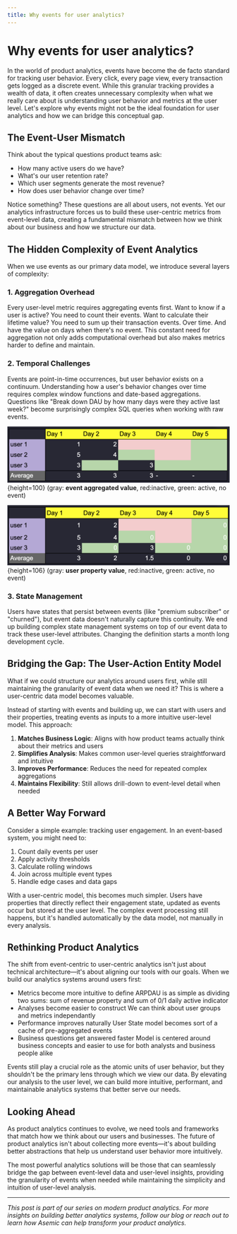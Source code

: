 ```yaml
---
title: Why events for user analytics?
---
```


# Why events for user analytics?

In the world of product analytics, events have become the de facto standard for tracking user behavior. Every click, every page view, every transaction gets logged as a discrete event. While this granular tracking provides a wealth of data, it often creates unnecessary complexity when what we really care about is understanding user behavior and metrics at the user level. Let's explore why events might not be the ideal foundation for user analytics and how we can bridge this conceptual gap.

## The Event-User Mismatch

Think about the typical questions product teams ask:

-   How many active users do we have?
-   What's our user retention rate?
-   Which user segments generate the most revenue?
-   How does user behavior change over time?

Notice something? These questions are all about users, not events. Yet our analytics infrastructure forces us to build these user-centric metrics from event-level data, creating a fundamental mismatch between how we think about our business and how we structure our data.

## The Hidden Complexity of Event Analytics

When we use events as our primary data model, we introduce several layers of complexity:

### 1. Aggregation Overhead

Every user-level metric requires aggregating events first. Want to know if a user is active? You need to count their events. Want to calculate their lifetime value? You need to sum up their transaction events. Over time. And have the value on days when there's no event. This constant need for aggregation not only adds computational overhead but also makes metrics harder to define and maintain.

### 2. Temporal Challenges

Events are point-in-time occurrences, but user behavior exists on a continuum. Understanding how a user's behavior changes over time requires complex window functions and date-based aggregations. Questions like "Break down DAU by how many days were they active last week?" become surprisingly complex SQL queries when working with raw events.

![img](./public/img/event-only.png){height=100}
(gray: **event aggregated value**, red:inactive, green: active, no event)

![img](./public/img/user-property.png){height=106}
(gray: **user property value**, red:inactive, green: active, no event)

### 3. State Management

Users have states that persist between events (like "premium subscriber" or "churned"), but event data doesn't naturally capture this continuity. We end up building complex state management systems on top of our event data to track these user-level attributes. Changing the definition starts a month long development cycle.

## Bridging the Gap: The User-Action Entity Model

What if we could structure our analytics around users first, while still maintaining the granularity of event data when we need it? This is where a user-centric data model becomes valuable.

Instead of starting with events and building up, we can start with users and their properties, treating events as inputs to a more intuitive user-level model. This approach:

1. **Matches Business Logic**: Aligns with how product teams actually think about their metrics and users
2. **Simplifies Analysis**: Makes common user-level queries straightforward and intuitive
3. **Improves Performance**: Reduces the need for repeated complex aggregations
4. **Maintains Flexibility**: Still allows drill-down to event-level detail when needed

## A Better Way Forward

Consider a simple example: tracking user engagement. In an event-based system, you might need to:

1. Count daily events per user
2. Apply activity thresholds
3. Calculate rolling windows
4. Join across multiple event types
5. Handle edge cases and data gaps

With a user-centric model, this becomes much simpler. Users have properties that directly reflect their engagement state, updated as events occur but stored at the user level. The complex event processing still happens, but it's handled automatically by the data model, not manually in every analysis.

## Rethinking Product Analytics

The shift from event-centric to user-centric analytics isn't just about technical architecture—it's about aligning our tools with our goals. When we build our analytics systems around users first:

-   Metrics become more intuitive to define
    ARPDAU is as simple as dividing two sums: sum of revenue property and sum of 0/1 daily active indicator
-   Analyses become easier to construct
    We can think about user groups and metrics independantly
-   Performance improves naturally
    User State model becomes sort of a cache of pre-aggregated events
-   Business questions get answered faster
    Model is centered around business concepts and easier to use for both analysts and business people alike

Events still play a crucial role as the atomic units of user behavior, but they shouldn't be the primary lens through which we view our data. By elevating our analysis to the user level, we can build more intuitive, performant, and maintainable analytics systems that better serve our needs.

## Looking Ahead

As product analytics continues to evolve, we need tools and frameworks that match how we think about our users and businesses. The future of product analytics isn't about collecting more events—it's about building better abstractions that help us understand user behavior more intuitively.

The most powerful analytics solutions will be those that can seamlessly bridge the gap between event-level data and user-level insights, providing the granularity of events when needed while maintaining the simplicity and intuition of user-level analysis.

---

_This post is part of our series on modern product analytics. For more insights on building better analytics systems, follow our blog or reach out to learn how Asemic can help transform your product analytics._
